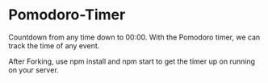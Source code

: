 # Pomodoro-Timer
Countdown from any time down to 00:00. With the Pomodoro timer, we can track the time of any event. 


After Forking, use npm install and npm start to get the timer up on running on your server. 
